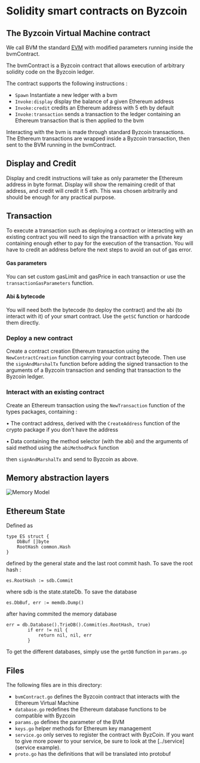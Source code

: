 # Solidity smart contracts on Byzcoin



## The Byzcoin Virtual Machine contract

We call BVM the standard [EVM](https://en.wikipedia.org/wiki/Ethereum#Virtual_Machine)  with modified parameters running inside the bvmContract. 

The bvmContract is a Byzcoin contract that allows execution of arbitrary solidity code on the Byzcoin ledger. 
 
 The contract supports the following instructions :  

- `Spawn` Instantiate a new ledger with a bvm
- `Invoke:display` display the balance of a given Ethereum address 
- `Invoke:credit` credits an Ethereum address with 5 eth by default
- `Invoke:transaction` sends a transaction to the ledger containing an Ethereum transaction that is then applied to the bvm 



Interacting with the bvm is made through standard Byzcoin transactions. The Ethereum transactions are wrapped inside a Byzcoin transaction, then sent to the BVM running in the bvmContract.

 
## Display and Credit

Display and credit instructions will take as only parameter the Ethereum address in byte format. Display will show the remaining credit of that address, and credit will credit it 5 eth. This was chosen arbitrarily and should be enough for any practical purpose. 

## Transaction

To execute a transaction such as deploying a contract or interacting with an existing contract you will need to sign the transaction with a private key containing enough ether to pay for the execution of the transaction. You will have to credit an address before the next steps to avoid an out of gas error.

#### Gas parameters

You can set custom gasLimit and gasPrice in each transaction or use the `transactionGasParameters` function.

#### Abi & bytecode

You will need both the bytecode (to deploy the contract) and the abi (to interact with it) of your smart contract. Use the `getSC` function or hardcode them directly. 

### Deploy a new contract

Create a contract creation Ethereum transaction using the `NewContractCreation` function carrying your contract bytecode. Then use the `signAndMarshalTx` function before adding the signed transaction to the arguments of a Byzcoin transaction and sending that transaction to the Byzcoin ledger.  

### Interact with an existing contract

Create an Ethereum transaction using the `NewTransaction` function of the types packages, containing : 

• The contract address, derived with the `CreateAddress` function of the crypto package if you don't have the address

• Data containing the method selector (with the abi) and the arguments of said method using the `abiMethodPack` function  

then `signAndMarshalTx` and send to Byzcoin as above.

## Memory abstraction layers 

![Memory Model](https://github.com/dedis/student_18_hugo_verex/public/images/bvmMemory.svg)

## Ethereum State

Defined as 
```golang
type ES struct {
	DbBuf []byte
	RootHash common.Hash
}
```

defined by the general state and the last root commit hash.
To save the root hash : 

```golang
es.RootHash := sdb.Commit
```

where sdb is the state.stateDb. To save the database 

```golang
es.DbBuf, err := memdb.Dump()
```

after having commited the memory database
```golang
err = db.Database().TrieDB().Commit(es.RootHash, true)
		if err != nil {
			return nil, nil, err
		}
```

To get the different databases, simply use the `getDB` function in `params.go`


## Files

The following files are in this directory:

- `bvmContract.go` defines the Byzcoin contract that interacts with the Ethereum Virtual Machine
- `database.go` redefines the Ethereum database functions to be compatible with Byzcoin
- `params.go` defines the parameter of the BVM
- `keys.go` helper methods for Ethereum key management 
- `service.go` only serves to register the contract with ByzCoin. If you
want to give more power to your service, be sure to look at the
[../service](service example).
- `proto.go` has the definitions that will be translated into protobuf

